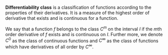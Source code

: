 **Differentiability class** is a classification of functions according to the properties of their derivatives. It is a measure of the highest order of derivative that exists and is continuous for a function.

We say that a function $f$ belongs to the class $C^m$ on the interval $I$ if the $m$th order derivative of $f$ exists and is continuous on $I$. Further more, we denote $C^0$ as the class of continuous functions and $C^\infty$ as the class of functions which have derivatives of all order by $C^\infty$.